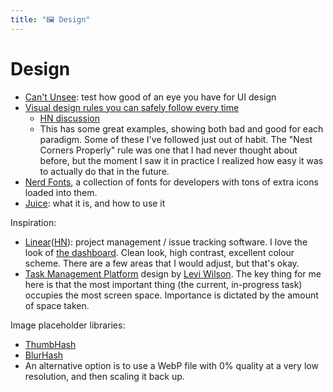 ```yaml
---
title: "🖼 Design"
---
```


# Design

- [Can't Unsee](https://cantunsee.space/): test how good of an eye you have for
  UI design
- [Visual design rules you can safely follow every time](https://anthonyhobday.com/sideprojects/saferules/)
  - [HN discussion](https://news.ycombinator.com/item?id=34684761)
  - This has some great examples, showing both bad and good for each paradigm.
    Some of these I've followed just out of habit. The "Nest Corners Properly"
    rule was one that I had never thought about before, but the moment I saw it
    in practice I realized how easy it was to actually do that in the future.
- [Nerd Fonts](https://www.nerdfonts.com/font-downloads), a collection of fonts
  for developers with tons of extra icons loaded into them.
- [Juice](https://garden.bradwoods.io/notes/design/juice): what it is, and how
  to use it

Inspiration:

- [Linear](https://linear.app)([HN](https://news.ycombinator.com/item?id=33199304)):
  project management / issue tracking software. I love the look of
  [the dashboard](https://linear.app/_next/image?url=%2F_next%2Fstatic%2Fmedia%2Fhero%404x.15e3a396.jpg&w=3840&q=75).
  Clean look, high contrast, excellent colour scheme. There are a few areas that
  I would adjust, but that's okay.
- [Task Management Platform](https://dribbble.com/shots/21145902-Task-Management-Platform)
  design by [Levi Wilson](https://dribbble.com/hilevi). The key thing for me
  here is that the most important thing (the current, in-progress task) occupies
  the most screen space. Importance is dictated by the amount of space taken.

Image placeholder libraries:

- [ThumbHash](https://evanw.github.io/thumbhash/)
- [BlurHash](https://blurha.sh/)
- An alternative option is to use a WebP file with 0% quality at a very low
  resolution, and then scaling it back up.
